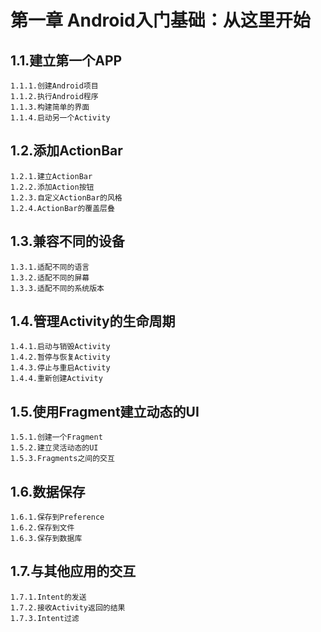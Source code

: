 # 第一章 Android入门基础：从这里开始
## 1.1.建立第一个APP
    1.1.1.创建Android项目
    1.1.2.执行Android程序
    1.1.3.构建简单的界面
    1.1.4.启动另一个Activity
## 1.2.添加ActionBar
    1.2.1.建立ActionBar
    1.2.2.添加Action按钮
    1.2.3.自定义ActionBar的风格
    1.2.4.ActionBar的覆盖层叠
## 1.3.兼容不同的设备
    1.3.1.适配不同的语言
    1.3.2.适配不同的屏幕
    1.3.3.适配不同的系统版本
## 1.4.管理Activity的生命周期
    1.4.1.启动与销毁Activity
    1.4.2.暂停与恢复Activity
    1.4.3.停止与重启Activity
    1.4.4.重新创建Activity
## 1.5.使用Fragment建立动态的UI
    1.5.1.创建一个Fragment
    1.5.2.建立灵活动态的UI
    1.5.3.Fragments之间的交互
## 1.6.数据保存
    1.6.1.保存到Preference
    1.6.2.保存到文件
    1.6.3.保存到数据库
## 1.7.与其他应用的交互
    1.7.1.Intent的发送
    1.7.2.接收Activity返回的结果
    1.7.3.Intent过滤